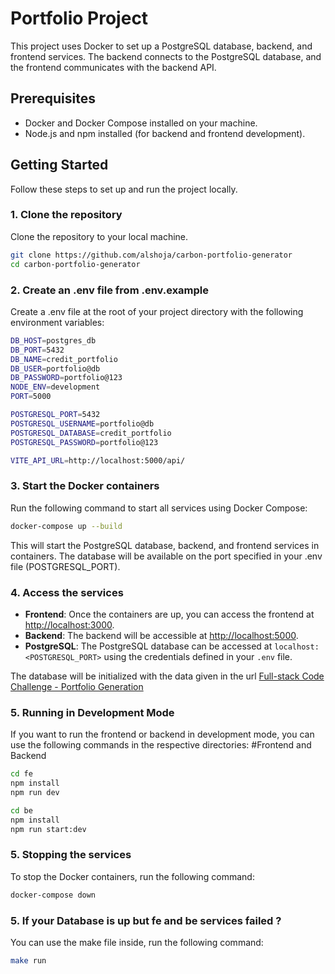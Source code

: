 
# Portfolio Project

This project uses Docker to set up a PostgreSQL database, backend, and frontend services. The backend connects to the PostgreSQL database, and the frontend communicates with the backend API.

## Prerequisites

- Docker and Docker Compose installed on your machine.
- Node.js and npm installed (for backend and frontend development).

## Getting Started

Follow these steps to set up and run the project locally.

### 1. Clone the repository

Clone the repository to your local machine.

```bash
git clone https://github.com/alshoja/carbon-portfolio-generator
cd carbon-portfolio-generator
```


### 2. Create an .env file from .env.example

Create a .env file at the root of your project directory with the following environment variables:

```bash
DB_HOST=postgres_db
DB_PORT=5432
DB_NAME=credit_portfolio
DB_USER=portfolio@db
DB_PASSWORD=portfolio@123
NODE_ENV=development
PORT=5000

POSTGRESQL_PORT=5432
POSTGRESQL_USERNAME=portfolio@db
POSTGRESQL_DATABASE=credit_portfolio
POSTGRESQL_PASSWORD=portfolio@123

VITE_API_URL=http://localhost:5000/api/
```
### 3.  Start the Docker containers

Run the following command to start all services using Docker Compose:

```bash
docker-compose up --build
```
This will start the PostgreSQL database, backend, and frontend services in containers. The database will be available on the port specified in your .env file (POSTGRESQL_PORT).

### 4.  Access the services

- **Frontend**: Once the containers are up, you can access the frontend at [http://localhost:3000](http://localhost:3000).
- **Backend**: The backend will be accessible at [http://localhost:5000](http://localhost:5000).
- **PostgreSQL**: The PostgreSQL database can be accessed at `localhost:<POSTGRESQL_PORT>` using the credentials defined in your `.env` file.

The database will be initialized with the data given in the url [Full-stack Code Challenge - Portfolio Generation](https://ceezer-public-assets.s3.eu-central-1.amazonaws.com/tech/fullstack-code-challenge/Full-stack+Code+Challenge-+Portfolio+generation.pdf)


### 5. Running in Development Mode

If you want to run the frontend or backend in development mode, you can use the following commands in the respective directories:
#Frontend and Backend 
```bash
cd fe
npm install
npm run dev

cd be
npm install
npm run start:dev
```
### 5. Stopping the services

To stop the Docker containers, run the following command:
```bash
docker-compose down
```

### 5. If your Database is up but fe and be services failed ?

You can use the make file inside, run the following command:
```bash
make run 
```
